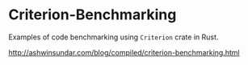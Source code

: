# Criterion-Benchmarking

Examples of code benchmarking using `Criterion` crate in Rust.

http://ashwinsundar.com/blog/compiled/criterion-benchmarking.html
